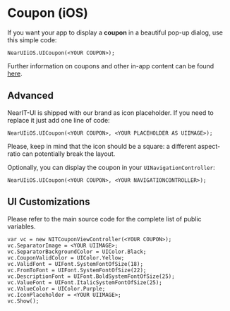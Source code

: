 # Coupon (iOS)

If you want your app to display a **coupon** in a beautiful pop-up dialog, use this simple code:

```
NearUIiOS.UICoupon(<YOUR COUPON>);
```

Further information on coupons and other in-app content can be found [here](http://nearit-xamarin-sdk.readthedocs.io/en/latest/ios/handle-content/).

## Advanced

NearIT-UI is shipped with our brand as icon placeholder. If you need to replace it just add one line of code:

```
NearUIiOS.UICoupon(<YOUR COUPON>, <YOUR PLACEHOLDER AS UIIMAGE>);
```

Please, keep in mind that the icon should be a square: a different aspect-ratio can potentially break the layout.

Optionally, you can display the coupon in your `UINavigationController`:

```
NearUIiOS.UICoupon(<YOUR COUPON>, <YOUR NAVIGATIONCONTROLLER>);
```

## UI Customizations

Please refer to the main source code for the complete list of public variables.

```
var vc = new NITCouponViewController(<YOUR COUPON>);
vc.SeparatorImage = <YOUR UIIMAGE>;
vc.SeparatorBackgroundColor = UIColor.Black;
vc.CouponValidColor = UIColor.Yellow;
vc.ValidFont = UIFont.SystemFontOfSize(18);
vc.FromToFont = UIFont.SystemFontOfSize(22);
vc.DescriptionFont = UIFont.BoldSystemFontOfSize(25);
vc.ValueFont = UIFont.ItalicSystemFontOfSize(25);
vc.ValueColor = UIColor.Purple;
vc.IconPlaceholder = <YOUR UIIMAGE>;
vc.Show();
```
